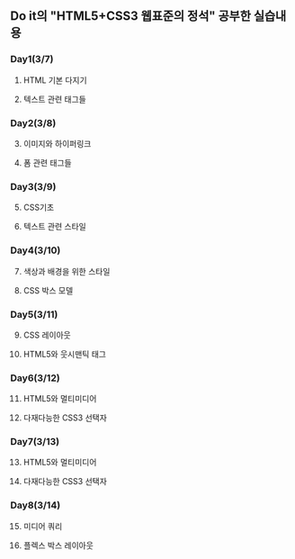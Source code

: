 ## Do it의 "HTML5+CSS3 웹표준의 정석" 공부한 실습내용

### Day1(3/7)

   1. HTML 기본 다지기
   
   2. 텍스트 관련 태그들
   
### Day2(3/8)

   3. 이미지와 하이퍼링크
   
   4. 폼 관련 태그들
   
### Day3(3/9)

   5. CSS기초
   
   6. 텍스트 관련 스타일

### Day4(3/10)

   7. 색상과 배경을 위한 스타일

   8. CSS 박스 모델

### Day5(3/11)

   9. CSS 레이아웃

   10. HTML5와 웃시맨틱 태그

### Day6(3/12)

   11. HTML5와 멀티미디어

   12. 다재다능한 CSS3 선택자

### Day7(3/13)

   13. HTML5와 멀티미디어

   14. 다재다능한 CSS3 선택자

### Day8(3/14)

   15. 미디어 쿼리
 
   16. 플렉스 박스 레이아웃